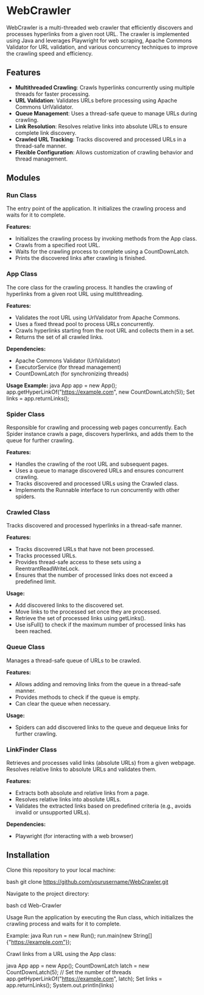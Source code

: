 # WebCrawler

WebCrawler is a multi-threaded web crawler that efficiently discovers and processes hyperlinks from a given root URL. The crawler is implemented using Java and leverages Playwright for web scraping, Apache Commons Validator for URL validation, and various concurrency techniques to improve the crawling speed and efficiency.

## Features

- **Multithreaded Crawling**: Crawls hyperlinks concurrently using multiple threads for faster processing.
- **URL Validation**: Validates URLs before processing using Apache Commons UrlValidator.
- **Queue Management**: Uses a thread-safe queue to manage URLs during crawling.
- **Link Resolution**: Resolves relative links into absolute URLs to ensure complete link discovery.
- **Crawled URL Tracking**: Tracks discovered and processed URLs in a thread-safe manner.
- **Flexible Configuration**: Allows customization of crawling behavior and thread management.

## Modules

### Run Class

The entry point of the application. It initializes the crawling process and waits for it to complete.

**Features:**

- Initializes the crawling process by invoking methods from the App class.
- Crawls from a specified root URL.
- Waits for the crawling process to complete using a CountDownLatch.
- Prints the discovered links after crawling is finished.

### App Class

The core class for the crawling process. It handles the crawling of hyperlinks from a given root URL using multithreading.

**Features:**

- Validates the root URL using UrlValidator from Apache Commons.
- Uses a fixed thread pool to process URLs concurrently.
- Crawls hyperlinks starting from the root URL and collects them in a set.
- Returns the set of all crawled links.

**Dependencies:**

- Apache Commons Validator (UrlValidator)
- ExecutorService (for thread management)
- CountDownLatch (for synchronizing threads)

**Usage Example:**
java
App app = new App();
app.getHyperLinkOf("https://example.com", new CountDownLatch(5));
Set<String> links = app.returnLinks();


### Spider Class
Responsible for crawling and processing web pages concurrently. Each Spider instance crawls a page, discovers hyperlinks, and adds them to the queue for further crawling.

**Features:**

- Handles the crawling of the root URL and subsequent pages.
- Uses a queue to manage discovered URLs and ensures concurrent crawling.
- Tracks discovered and processed URLs using the Crawled class.
- Implements the Runnable interface to run concurrently with other spiders.

### Crawled Class
Tracks discovered and processed hyperlinks in a thread-safe manner.

**Features:**

- Tracks discovered URLs that have not been processed.
- Tracks processed URLs.
- Provides thread-safe access to these sets using a ReentrantReadWriteLock.
- Ensures that the number of processed links does not exceed a predefined limit.

**Usage:**

- Add discovered links to the discovered set.
- Move links to the processed set once they are processed.
- Retrieve the set of processed links using getLinks().
- Use isFull() to check if the maximum number of processed links has been reached.

### Queue Class
Manages a thread-safe queue of URLs to be crawled.

**Features:**

- Allows adding and removing links from the queue in a thread-safe manner.
- Provides methods to check if the queue is empty.
- Can clear the queue when necessary.

**Usage:**

- Spiders can add discovered links to the queue and dequeue links for further crawling.

### LinkFinder Class
Retrieves and processes valid links (absolute URLs) from a given webpage. Resolves relative links to absolute URLs and validates them.

**Features:**

- Extracts both absolute and relative links from a page.
- Resolves relative links into absolute URLs.
- Validates the extracted links based on predefined criteria (e.g., avoids invalid or unsupported URLs).

**Dependencies:**

- Playwright (for interacting with a web browser)

## Installation

Clone this repository to your local machine:

bash
git clone https://github.com/yourusername/WebCrawler.git

Navigate to the project directory:

bash
cd Web-Crawler


Usage
Run the application by executing the Run class, which initializes the crawling process and waits for it to complete.

Example:
java
Run run = new Run();
run.main(new String[]{"https://example.com"});


Crawl links from a URL using the App class:

java
App app = new App();
CountDownLatch latch = new CountDownLatch(5); // Set the number of threads
app.getHyperLinkOf("https://example.com", latch);
Set<String> links = app.returnLinks();
System.out.println(links)
